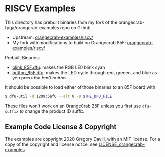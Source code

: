 <!-- SPDX-License-Identifier: CC-BY-SA-4.0 or MIT -->
<!-- SPDX-FileCopyrightText: Copyright 2024 Sam Blenny -->
# RISCV Examples

This directory has prebuilt binaries from my fork of the
orangecrab-fpga/orangcrab-examples repo on Github.
- Upstream:
  [orangecrab-examples/riscv/](https://github.com/orangecrab-fpga/orangecrab-examples/tree/main/riscv)
- My fork with modifications to build on Orangecrab 85F:
  [orangecrab-examples/riscv/](https://github.com/samblenny/orangecrab-examples/tree/553d17b381ecdc8c882a3bed50b4694257da4bdf/riscv)


Prebuilt Binaries:
- [blink_85F.dfu](blink_85F.dfu): makes the RGB LED blink cyan
- [button_85F.dfu](button_85F.dfu): makes the LED cycle through red, greeen,
  and blue as you press the btn0 button

It should be possible to load either of those binaries to an 85F board with
```bash
$ dfu-util -d 1209:5af0 --alt 0 -D $THE_DFU_FILE
```

These files won't work on an OrangeCrab 25F unless you first use `dfu-suffix`
to change the product ID suffix.


## Example Code License & Copyright

The examples are copyright 2020 Gregory Davill, with an MIT license. For a copy
of the copyright and license notice, see
[LICENSE_orangecrab-examples](LICENSE_orangecrab-examples)
